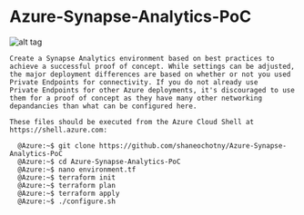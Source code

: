 # Azure-Synapse-Analytics-PoC

![alt tag](https://raw.githubusercontent.com/shaneochotny/Azure-Synapse-Analytics-PoC/blob/main/Images/Synapse-Analytics-PoC-Architecture.gif)

    Create a Synapse Analytics environment based on best practices to achieve a successful proof of concept. While settings can be adjusted, 
    the major deployment differences are based on whether or not you used Private Endpoints for connectivity. If you do not already use 
    Private Endpoints for other Azure deployments, it's discouraged to use them for a proof of concept as they have many other networking 
    depandancies than what can be configured here.

    These files should be executed from the Azure Cloud Shell at https://shell.azure.com:

      @Azure:~$ git clone https://github.com/shaneochotny/Azure-Synapse-Analytics-PoC
      @Azure:~$ cd Azure-Synapse-Analytics-PoC
      @Azure:~$ nano environment.tf
      @Azure:~$ terraform init
      @Azure:~$ terraform plan
      @Azure:~$ terraform apply
      @Azure:~$ ./configure.sh